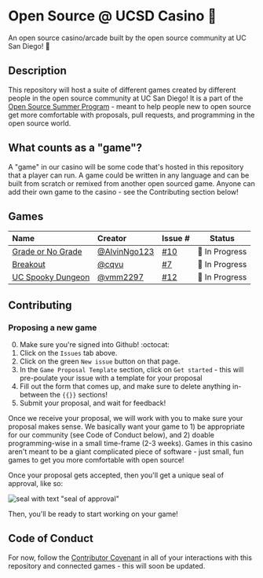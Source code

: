 # Open Source @ UCSD Casino :game_die: 

An open source casino/arcade built by the open source community at UC San Diego! :space_invader:

## Description

This repository will host a suite of different games created by different people in the open source community at UC San Diego! It is a part of the [Open Source Summer Program](https://os-ucsd.github.io/open-source-summer.html) - meant to help people new to open source get more comfortable with proposals, pull requests, and programming in the open source world.

## What counts as a "game"?

A "game" in our casino will be some code that's hosted in this repository that a player can run. A game could be written in any language and can be built from scratch or remixed from another open sourced game. Anyone can add their own game to the casino - see the Contributing section below!


## Games

|Name|Creator|Issue #|Status
|:-|:-|-|- 
|[Grade or No Grade](games/grade-or-no-grade)|[@AlvinNgo123](https://github.com/AlvinNgo123)|[#10](https://github.com/os-ucsd/casino/issues/10)|🚧 In Progress
|[Breakout](games/breakout)|[@cqvu](https://github.com/cqvu)|[#7](https://github.com/os-ucsd/casino/issues/7)|🚧 In Progress
|[UC Spooky Dungeon](games/uc-spooky-dungeion)|[@vmm2297](https://github.com/vmm2297)|[#12](https://github.com/os-ucsd/casino/issues/12)|🚧 In Progress


## Contributing

### Proposing a new game

0. Make sure you're signed into Github! :octocat:
1. Click on the `Issues` tab above.
2. Click on the green `New issue` button on that page.
3. In the `Game Proposal Template` section, click on `Get started` - this will pre-poulate your issue with a template for your proposal
4. Fill out the form that comes up, and make sure to delete anything in-between the `{{}}` sections!
5. Submit your proposal, and wait for feedback!

Once we receive your proposal, we will work with you to make sure your proposal makes sense. We basically want your game to 1) be appropriate for our community (see Code of Conduct below), and 2) doable programming-wise in a small time-frame (2-3 weeks). Games in this casino aren't meant to be a giant complicated piece of software - just small, fun games to get you more comfortable with open source!

Once your proposal gets accepted, then you'll get a unique seal of approval, like so:

![seal with text "seal of approval"](https://media.giphy.com/media/13zeE9qQNC5IKk/giphy.gif)

Then, you'll be ready to start working on your game!


## Code of Conduct

For now, follow the [Contributor Covenant](https://www.contributor-covenant.org/) in all of your interactions with this repository and connected games - this will soon be updated.
